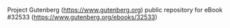 Project Gutenberg (https://www.gutenberg.org) public repository for eBook #32533 (https://www.gutenberg.org/ebooks/32533)
